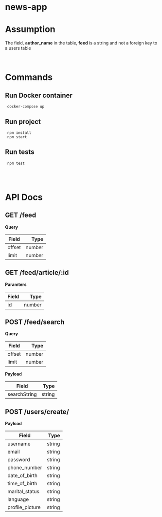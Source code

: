 # news-app

# Assumption
  The field, **author_name** in the table, **feed** is a string and not a foreign key to a users table

<br />
  
# Commands

## Run Docker container  
     docker-compose up

## Run project  
     npm install
     npm start
     
## Run tests 
     npm test

<br /><br />

# API Docs
  
  ## GET /feed
  
  **Query**
  
  | Field      | Type    |
  | ---------- | -------:|
  | offset     | number  |
  | limit      | number  |
  
  
  ## GET /feed/article/:id
  
  **Paramters**
  
  | Field      | Type    |
  | ---------- | -------:|
  | id         | number  |
  
  
  ## POST /feed/search
  
  **Query**
  
  | Field      | Type    |
  | ---------- | -------:|
  | offset     | number  |
  | limit      | number  |
  
  **Payload**
  
  | Field         | Type    |
  | ------------- | -------:|
  | searchString  | string  |
  
  
  ## POST /users/create/
  
  **Payload**
  
  | Field           | Type    |
  | --------------- | -------:|
  | username        | string  |
  | email           | string  |
  | password        | string  |
  | phone_number    | string  |
  | date_of_birth   | string  |
  | time_of_birth   | string  |
  | marital_status  | string  |
  | language        | string  |
  | profile_picture | string  |

